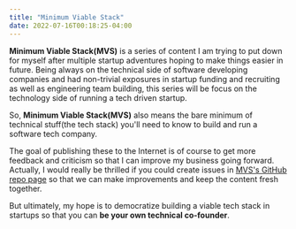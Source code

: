 ```yaml
---
title: "Minimum Viable Stack"
date: 2022-07-16T00:18:25-04:00
---
```


**Minimum Viable Stack(MVS)** is a series of content I am trying to put down for myself after multiple startup adventures hoping to make things easier in future. Being always on the technical side of software developing companies and had non-trivial exposures in startup funding and recruiting as well as engineering team building, this series will be focus on the technology side of running a tech driven startup. 

So, **Minimum Viable Stack(MVS)** also means the bare minimum of technical stuff(the tech stack) you'll need to know to build and run a software tech company. 

The goal of publishing these to the Internet is of course to get more feedback and criticism so that I can improve my business going forward. Actually, I would really be thrilled if you could create issues in [MVS's GitHub repo page](https://github.com/lobatt/minimalviablestack) so that we can make improvements and keep the content fresh together.

But ultimately, my hope is to democratize building a viable tech stack in startups so that you can **be your own technical co-founder**.



